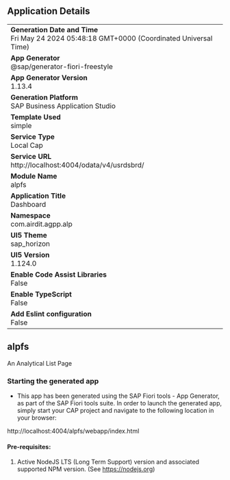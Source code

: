 ## Application Details
|               |
| ------------- |
|**Generation Date and Time**<br>Fri May 24 2024 05:48:18 GMT+0000 (Coordinated Universal Time)|
|**App Generator**<br>@sap/generator-fiori-freestyle|
|**App Generator Version**<br>1.13.4|
|**Generation Platform**<br>SAP Business Application Studio|
|**Template Used**<br>simple|
|**Service Type**<br>Local Cap|
|**Service URL**<br>http://localhost:4004/odata/v4/usrdsbrd/
|**Module Name**<br>alpfs|
|**Application Title**<br>Dashboard|
|**Namespace**<br>com.airdit.agpp.alp|
|**UI5 Theme**<br>sap_horizon|
|**UI5 Version**<br>1.124.0|
|**Enable Code Assist Libraries**<br>False|
|**Enable TypeScript**<br>False|
|**Add Eslint configuration**<br>False|

## alpfs

An Analytical List Page

### Starting the generated app

-   This app has been generated using the SAP Fiori tools - App Generator, as part of the SAP Fiori tools suite.  In order to launch the generated app, simply start your CAP project and navigate to the following location in your browser:

http://localhost:4004/alpfs/webapp/index.html

#### Pre-requisites:

1. Active NodeJS LTS (Long Term Support) version and associated supported NPM version.  (See https://nodejs.org)


